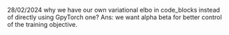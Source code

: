 28/02/2024
why we have our own variational elbo in code_blocks instead of directly using GpyTorch one?
Ans: we want alpha beta for better control of the training objective.